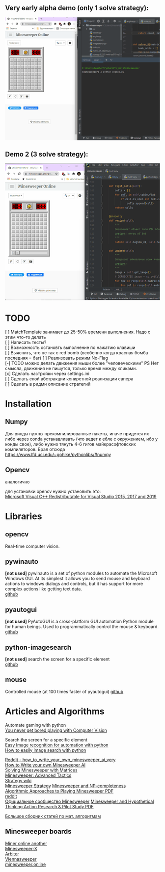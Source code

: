 Very early alpha demo (only 1 solve strategy):  
----------------------------------------

![demo1.gif](.github/demo1.gif)


Demo 2 (3 solve strategy):  
----------------------------------------

![demo2.gif](.github/demo2.gif)

TODO
======================

[ ] MatchTemplate занимает до 25-50% времени выполнения. Надо с этим что-то делать  
[ ] Написать тесты?  
[ ] Возможность остановть выполнение по нажатию клавиши  
[ ] Выяснить, что не так с red bomb (особенно когда красная бомба последняя = баг)
[ ] Реализовать режим No-Flag  
[-] TODO можно делать движения мыши более "человеческими" PS Нет смысла, движения не пишутся, только время между кликами.  
[x] Сделать настройки через settings.ini  
[ ] Сделать слой абстракции конкретной реализации сапера  
[ ] Сделать в ридми описание стратегий


Installation
=====================

Numpy
------------

Для винды нужны прекомпилированные пакеты, иначе придется их либо через conda устанавливать (что ведет к ебле с 
окружением, ибо у конды свое), либо нужно тянуть 4-6 гигов майкрасофтовских компиляторов. Брал отсюда
https://www.lfd.uci.edu/~gohlke/pythonlibs/#numpy

Opencv
-------------

аналогично

для установки opencv нужно установить это:  
[Microsoft Visual C++ Redistributable for Visual Studio 2015, 2017 and 2019](https://docs.microsoft.com/en-US/cpp/windows/latest-supported-vc-redist?view=msvc-160)


Libraries
========================

opencv
-------------

Real-time computer vision.

pywinauto
--------------

**[not used]** pywinauto is a set of python modules to automate the Microsoft Windows GUI. At its simplest it allows you to send mouse and keyboard actions to windows dialogs and controls, but it has support for more complex actions like getting text data.  
 [github](https://github.com/pywinauto/pywinauto)

pyautogui
-----------------

**[not used]** PyAutoGUI is a cross-platform GUI automation Python module for human beings. Used to programmatically control the mouse & keyboard.  
 [github](https://github.com/asweigart/)

python-imagesearch
-------------------

**[not used]** search the screen for a specific element  
 [github](https://github.com/drov0/python-imagesearch)

mouse
-----------
Controlled mouse (at 100 times faster of pyautogui)
 [github](https://github.com/boppreh/mouse)

Articles and Algorithms
==================

Automate gaming with python  
 [You never get bored playing with Computer Vision](https://towardsdatascience.com/you-never-get-bored-playing-with-computer-vision-cb93cbd3274a)

Search the screen for a specific element  
 [Easy Image recognition for automation with python](https://medium.com/@martin.lees/image-recognition-for-automation-with-python-711ac617b4e5)  
 [How to easily image search with python](https://brokencode.io/how-to-easily-image-search-with-python/)  

[Reddit - how_to_write_your_own_minesweeper_ai_very](https://www.reddit.com/r/programming/comments/15c4e1/how_to_write_your_own_minesweeper_ai_very/)    
[How to Write your own Minesweeper AI](https://luckytoilet.wordpress.com/2012/12/23/2125/)   
[Solving Minesweeper with Matrices](https://massaioli.wordpress.com/2013/01/12/solving-minesweeper-with-matricies/)  
[Minesweeper: Advanced Tactics](http://www.nothings.org/games/minesweeper/)  
[Strategy wiki](http://www.minesweeper.info/wiki/Strategy)  
[Minesweeper Strategy](https://minesweepergame.com/strategy.php)
[Minesweeper and NP-completeness](http://web.mat.bham.ac.uk/R.W.Kaye/minesw/ordmsw.htm)  
[Algorithmic Approaches to Playing Minesweeper PDF](https://pdfhost.io/v/uvgsPGU7Y_Algorithmic_Approaches_to_Playing_Minesweeper)  
[reddit](https://www.reddit.com/r/Minesweeper/comments/8b3b30/odds_of_winning_at_minesweeper/)  
[Официальное сообщество Minesweeper](https://www.reddit.com/r/Minesweeper/)
[Minesweeper and Hypothetical Thinking Action Research & Pilot Study PDF](https://files.eric.ed.gov/fulltext/ED509464.pdf)

[Большое сборник статей по мат. алгоритмам](https://minesweepergame.com/math-papers.php)


Minesweeper boards
-------------------------

[Miner online another](https://mines.zone/ru/)  
[Minesweeper-X](https://minesweepergame.com/download/minesweeper-x.php)  
[Arbiter](https://minesweepergame.com/download/arbiter.php)  
[Viennasweeper](https://minesweepergame.com/download/viennasweeper.php)  
[minesweeper.online](https://minesweeper.online/)  
